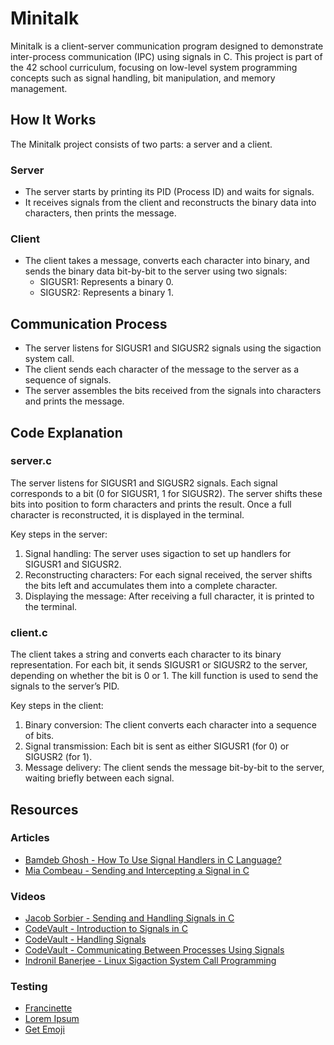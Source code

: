 # Minitalk

Minitalk is a client-server communication program designed to demonstrate inter-process communication (IPC) using signals in C. This project is part of the 42 school curriculum, focusing on low-level system programming concepts such as signal handling, bit manipulation, and memory management.

## How It Works

The Minitalk project consists of two parts: a server and a client.

### Server

- The server starts by printing its PID (Process ID) and waits for signals.
- It receives signals from the client and reconstructs the binary data into characters, then prints the message.

### Client

- The client takes a message, converts each character into binary, and sends the binary data bit-by-bit to the server using two signals:
  - SIGUSR1: Represents a binary 0.
  - SIGUSR2: Represents a binary 1.

## Communication Process

- The server listens for SIGUSR1 and SIGUSR2 signals using the sigaction system call.
- The client sends each character of the message to the server as a sequence of signals.
- The server assembles the bits received from the signals into characters and prints the message.

## Code Explanation

### server.c

The server listens for SIGUSR1 and SIGUSR2 signals. Each signal corresponds to a bit (0 for SIGUSR1, 1 for SIGUSR2). The server shifts these bits into position to form characters and prints the result. Once a full character is reconstructed, it is displayed in the terminal.

Key steps in the server:

1. Signal handling: The server uses sigaction to set up handlers for SIGUSR1 and SIGUSR2.
2. Reconstructing characters: For each signal received, the server shifts the bits left and accumulates them into a complete character.
3. Displaying the message: After receiving a full character, it is printed to the terminal.

### client.c

The client takes a string and converts each character to its binary representation. For each bit, it sends SIGUSR1 or SIGUSR2 to the server, depending on whether the bit is 0 or 1. The kill function is used to send the signals to the server’s PID.

Key steps in the client:

1. Binary conversion: The client converts each character into a sequence of bits.
2. Signal transmission: Each bit is sent as either SIGUSR1 (for 0) or SIGUSR2 (for 1).
3. Message delivery: The client sends the message bit-by-bit to the server, waiting briefly between each signal.

## Resources

### Articles
- [Bamdeb Ghosh - How To Use Signal Handlers in C Language?](https://linuxhint.com/signal_handlers_c_programming_language/)
- [Mia Combeau - Sending and Intercepting a Signal in C](https://www.codequoi.com/en/sending-and-intercepting-a-signal-in-c/)

### Videos
- [Jacob Sorbier - Sending and Handling Signals in C](https://www.youtube.com/watch?v=83M5-NPDeWs)
- [CodeVault - Introduction to Signals in C](https://youtu.be/5We_HtLlAbs)
- [CodeVault - Handling Signals](https://www.youtube.com/watch?v=jF-1eFhyz1U)
- [CodeVault - Communicating Between Processes Using Signals](https://www.youtube.com/watch?v=PErrlOx3LYE)
- [Indronil Banerjee - Linux Sigaction System Call Programming](https://www.youtube.com/watch?v=_1TuZUbCnX0)

### Testing
- [Francinette](https://github.com/xicodomingues/francinette)
- [Lorem Ipsum](https://www.lipsum.com/)
- [Get Emoji](https://getemoji.com/)
